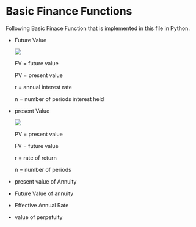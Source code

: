# Basic Finance Functions

Following Basic Finace Function that is implemented in this file in Python.

- Future Value

     <img src="https://render.githubusercontent.com/render/math?math=\Huge FV= PV*(1%2Br)^n">

     FV	=	future value

     PV	=	present value

     r	=	annual interest rate

     n	=	number of periods interest held

- present Value


     <img src="https://render.githubusercontent.com/render/math?math=\Huge PV=FV \frac{1}{(1%2Br)^{n}}">

     PV	=	present value
     
     FV	=	future value
     
     r	=	rate of return
     
     n	=	number of periods
     

- present value of Annuity
- Future Value of annuity
- Effective Annual Rate
- value of perpetuity


